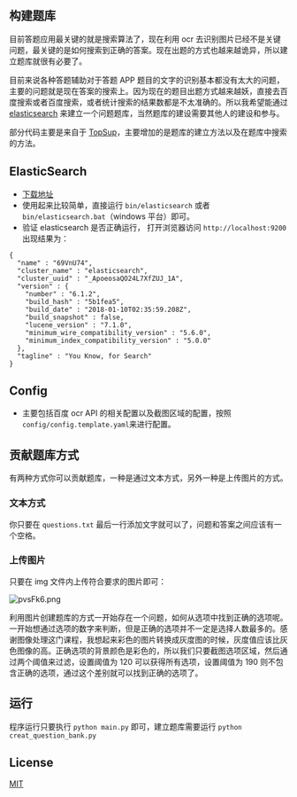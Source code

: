 ## 构建题库
目前答题应用最关键的就是搜索算法了，现在利用 ocr 去识别图片已经不是关键问题，最关键的是如何搜索到正确的答案。现在出题的方式也越来越诡异，所以建立题库就很有必要了。

目前来说各种答题辅助对于答题 APP 题目的文字的识别基本都没有太大的问题，主要的问题就是现在答案的搜索上。因为现在的题目出题方式越来越妖，直接去百度搜索或者百度搜索，或者统计搜索的结果数都是不太准确的。所以我希望能通过 [elasticsearch](https://www.elastic.co/products/elasticsearch) 来建立一个问题题库，当然题库的建设需要其他人的建设和参与。

部分代码主要是来自于 [TopSup](https://github.com/Skyexu/TopSup)，主要增加的是题库的建立方法以及在题库中搜索的方法。

## ElasticSearch
* [下载地址](https://www.elastic.co/downloads/elasticsearch)
* 使用起来比较简单，直接运行 `bin/elasticsearch` 或者 `bin/elasticsearch.bat`（windows 平台）即可。
* 验证 elasticsearch 是否正确运行， 打开浏览器访问 `http://localhost:9200` 出现结果为：
```
{
  "name" : "69VnU74",
  "cluster_name" : "elasticsearch",
  "cluster_uuid" : "_ApoeosaQO24L7XfZUJ_1A",
  "version" : {
    "number" : "6.1.2",
    "build_hash" : "5b1fea5",
    "build_date" : "2018-01-10T02:35:59.208Z",
    "build_snapshot" : false,
    "lucene_version" : "7.1.0",
    "minimum_wire_compatibility_version" : "5.6.0",
    "minimum_index_compatibility_version" : "5.0.0"
  },
  "tagline" : "You Know, for Search"
}
```

## Config
* 主要包括百度 ocr API 的相关配置以及截图区域的配置，按照 `config/config.template.yaml`来进行配置。

## 贡献题库方式
有两种方式你可以贡献题库，一种是通过文本方式，另外一种是上传图片的方式。

### 文本方式
你只要在 `questions.txt` 最后一行添加文字就可以了，问题和答案之间应该有一个空格。

### 上传图片
只要在 img 文件内上传符合要求的图片即可：

![pvsFk6.png](https://s1.ax1x.com/2018/01/28/pvsFk6.png)

利用图片创建题库的方式一开始存在一个问题，如何从选项中找到正确的选项呢。一开始想通过选项的数字来判断，但是正确的选项并不一定是选择人数最多的。感谢图像处理这门课程，我想起来彩色的图片转换成灰度图的时候，灰度值应该比灰色图像的高。正确选项的背景颜色是彩色的，所以我们只要截图选项区域，然后通过两个阈值来过滤，设置阈值为 120 可以获得所有选项，设置阈值为 190 则不包含正确的选项，通过这个差别就可以找到正确的选项了。

## 运行
程序运行只要执行 `python main.py` 即可，建立题库需要运行 `python creat_question_bank.py`

## License
[MIT](https://github.com/neal1991/answers/blob/master/LICENSE)
